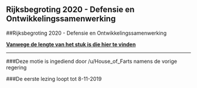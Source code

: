 ## Rijksbegroting 2020 - Defensie en Ontwikkelingssamenwerking 
 
##Rijksbegroting 2020 - Defensie en Ontwikkelingssamenwerking

**[Vanwege de lengte van het stuk is die hier te vinden](https://www.dropbox.com/s/b1wi4shxbhu0652/Rijksbegroting%202020%20-%20Defensie%20en%20Ontwikkelingssamenwerking.docx?dl=0)**

---

###Deze motie is ingediend door /u/House_of_Farts namens de vorige regering

###De eerste lezing loopt tot 8-11-2019